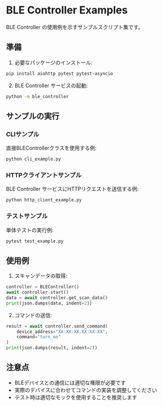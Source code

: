 # BLE Controller Examples

BLE Controller の使用例を示すサンプルスクリプト集です。

## 準備

1. 必要なパッケージのインストール:
```bash
pip install aiohttp pytest pytest-asyncio
```

2. BLE Controller サービスの起動:
```bash
python -m ble_controller
```

## サンプルの実行

### CLIサンプル

直接BLEControllerクラスを使用する例:
```bash
python cli_example.py
```

### HTTPクライアントサンプル

BLE Controller サービスにHTTPリクエストを送信する例:
```bash
python http_client_example.py
```

### テストサンプル

単体テストの実行例:
```bash
pytest test_example.py
```

## 使用例

1. スキャンデータの取得:
```python
controller = BLEController()
await controller.start()
data = await controller.get_scan_data()
print(json.dumps(data, indent=2))
```

2. コマンドの送信:
```python
result = await controller.send_command(
    device_address="XX:XX:XX:XX:XX:XX",
    command="turn_on"
)
print(json.dumps(result, indent=2))
```

## 注意点

- BLEデバイスとの通信には適切な権限が必要です
- 実際のデバイスに合わせてコマンドの実装を調整してください
- テスト時は適切なモックを使用することを推奨します 